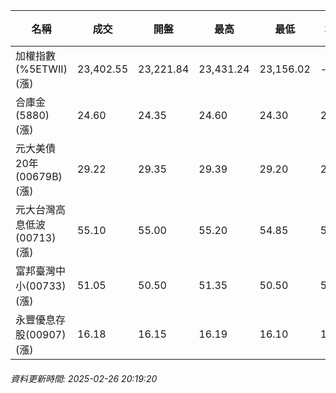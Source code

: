 | 名稱 | 成交 | 開盤 | 最高 | 最低 | 均價 | 成交金額(億) | 昨收 | 漲跌幅 | 漲跌 | 總量 | 昨量 | 振幅 |
| -------- | -------- | -------- | -------- |-------- | -------- | -------- |-------- |-------- |-------- | -------- | -------- |-------- |
|加權指數(%5ETWII) (漲)|23,402.55|23,221.84|23,431.24|23,156.02|-|3,690.72|23,285.72|0.50%|116.83|6,833,813|0|1.18%|
|合庫金(5880) (漲)|24.60|24.35|24.60|24.30|24.47|2.15|24.35|1.03%|0.25|8,792|8,391|1.23%|
|元大美債20年(00679B) (漲)|29.22|29.35|29.39|29.20|29.30|28.51|28.96|0.90%|0.26|97,319|66,895|0.66%|
|元大台灣高息低波(00713) (漲)|55.10|55.00|55.20|54.85|55.03|5.45|55.05|0.09%|0.05|9,907|10,697|0.64%|
|富邦臺灣中小(00733) (漲)|51.05|50.50|51.35|50.50|51.11|0.877|50.50|1.09%|0.55|1,715|2,300|1.68%|
|永豐優息存股(00907) (漲)|16.18|16.15|16.19|16.10|16.15|0.497|16.10|0.50%|0.08|3,075|4,083|0.56%|
###### 資料更新時間: 2025-02-26 20:19:20